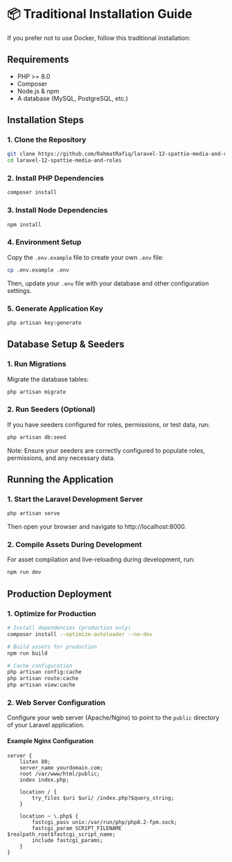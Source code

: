 # 📦 Traditional Installation Guide

If you prefer not to use Docker, follow this traditional installation:

## Requirements

- PHP >= 8.0  
- Composer  
- Node.js & npm  
- A database (MySQL, PostgreSQL, etc.)

## Installation Steps

### 1. Clone the Repository

```bash
git clone https://github.com/RahmatRafiq/laravel-12-spattie-media-and-roles.git
cd laravel-12-spattie-media-and-roles
```

### 2. Install PHP Dependencies

```bash
composer install
```

### 3. Install Node Dependencies

```bash
npm install
```

### 4. Environment Setup

Copy the `.env.example` file to create your own `.env` file:

```bash
cp .env.example .env
```

Then, update your `.env` file with your database and other configuration settings.

### 5. Generate Application Key

```bash
php artisan key:generate
```

## Database Setup & Seeders

### 1. Run Migrations

Migrate the database tables:

```bash
php artisan migrate
```

### 2. Run Seeders (Optional)

If you have seeders configured for roles, permissions, or test data, run:

```bash
php artisan db:seed
```

Note: Ensure your seeders are correctly configured to populate roles, permissions, and any necessary data.

## Running the Application

### 1. Start the Laravel Development Server

```bash
php artisan serve
```

Then open your browser and navigate to http://localhost:8000.

### 2. Compile Assets During Development

For asset compilation and live-reloading during development, run:

```bash
npm run dev
```

## Production Deployment

### 1. Optimize for Production

```bash
# Install dependencies (production only)
composer install --optimize-autoloader --no-dev

# Build assets for production
npm run build

# Cache configuration
php artisan config:cache
php artisan route:cache
php artisan view:cache
```

### 2. Web Server Configuration

Configure your web server (Apache/Nginx) to point to the `public` directory of your Laravel application.

#### Example Nginx Configuration

```nginx
server {
    listen 80;
    server_name yourdomain.com;
    root /var/www/html/public;
    index index.php;

    location / {
        try_files $uri $uri/ /index.php?$query_string;
    }

    location ~ \.php$ {
        fastcgi_pass unix:/var/run/php/php8.2-fpm.sock;
        fastcgi_param SCRIPT_FILENAME $realpath_root$fastcgi_script_name;
        include fastcgi_params;
    }
}
